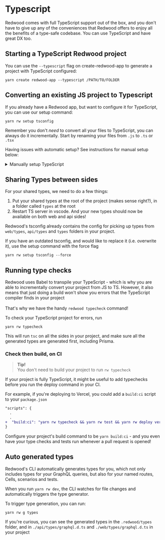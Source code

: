 # Typescript
Redwood comes with full TypeScript support out of the box, and you don't have to give up any of the conveniences that Redwood offers to enjoy all the benefits of a type-safe codebase. You can use TypeScript and have great DX too.

## Starting a TypeScript Redwood project
You can use the `--typescript` flag on create-redwood-app to generate a project with TypeScript configured:
```shell
yarn create redwood-app --typescript /PATH/TO/FOLDER
```

## Converting an existing JS project to Typescript
If you already have a Redwood app, but want to configure it for TypeScript, you can use our setup command:

```
yarn rw setup tsconfig
```
Remember you don't _need_ to convert all your files to TypeScript, you can always do it incrementally. Start by renaming your files from `.js` to `.ts` or `.tsx`

Having issues with automatic setup? See instructions for manual setup below:

<details>
<summary>Manually setup TypeScript</summary>

This is what the setup command does for you step by step:

**API**

1. Create a `./api/tsconfig.json` file:

```shell
touch api/tsconfig.json
```

2. Now copy and paste the latest config from the Redwood template [api/tsconfig.json](https://github.com/redwoodjs/redwood/blob/main/packages/create-redwood-app/template/api/tsconfig.json) file here

**WEB**

1. Create a `./api/tsconfig.json` file:

```shell
touch web/tsconfig.json
```

2. Now copy and paste the latest config from the Redwood template [web/tsconfig.json](https://github.com/redwoodjs/redwood/blob/main/packages/create-redwood-app/template/web/tsconfig.json) file here


You should now have type definitions&mdash;you can rename your files from `.js` to `.ts`, and the files that contain JSX to `.tsx`.
</details>

## Sharing Types between sides
For your shared types, we need to do a few things:

1. Put your shared types at the root of the project (makes sense right?), in a folder called `types` at the root
2. Restart TS server in vscode. And your new types should now be available on both web and api sides!

Redwood's tsconfig already contains the config for picking up types from `web/types`, `api/types` and `types` folders in your project.

If you have an outdated tsconfig, and would like to replace it (i.e. overwrite it), use the setup command with the force flag

```
yarn rw setup tsconfig --force
```

## Running type checks

Redwood uses Babel to transpile your TypeScript - which is why you are able to incrementally convert your project from JS to TS. However, it also means that just doing a build won't show you errors that the TypeScript compiler finds in your project <br/> <br/> That's why we have the handy `redwood typecheck` command!

To check your TypeScript project for errors, run
```
yarn rw typecheck
```
This will run `tsc` on all the sides in your project, and make sure all the generated types are generated first, including Prisma.


### Check then build, on CI
> **Tip!**<br/>
> You don't need to build your project to run `rw typecheck`

If your project is fully TypeScript, it might be useful to add typechecks before you run the deploy command in your CI.

For example, if you're deploying to Vercel, you could add a `build:ci` script to your `package.json`
```diff
"scripts": {
  .
  .
+  "build:ci": "yarn rw typecheck && yarn rw test && yarn rw deploy vercel",
}
```
Configure your project's build command to be `yarn build:ci` - and you even have your type checks and tests run whenever a pull request is opened!





## Auto generated types
Redwood's CLI automatically generates types for you, which not only includes types for your GraphQL queries, but also for your named routes, Cells, scenarios and tests.

When you run `yarn rw dev`, the CLI watches for file changes and automatically triggers the type generator.

To trigger type generation, you can run:
```shell
yarn rw g types
```


If you're curious, you can see the generated types in the `.redwood/types` folder, and in `./api/types/graphql.d.ts` and `./web/types/graphql.d.ts` in your project
